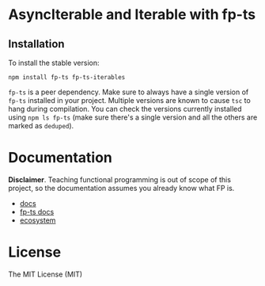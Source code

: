 # AsyncIterable and Iterable with fp-ts

## Installation

To install the stable version:

```
npm install fp-ts fp-ts-iterables
```

`fp-ts` is a peer dependency. Make sure to always have a single version of `fp-ts` installed in your project. Multiple versions are known to cause `tsc` to hang during compilation. You can check the versions currently installed using `npm ls fp-ts` (make sure there's a single version and all the others are marked as `deduped`).

# Documentation

**Disclaimer**. Teaching functional programming is out of scope of this project, so the documentation assumes you already know what FP is.

- [docs](velocityzen.github.io/fp-ts-iterators)
- [fp-ts docs](https://gcanti.github.io/fp-ts)
- [ecosystem](https://gcanti.github.io/fp-ts/ecosystem/)

# License

The MIT License (MIT)
